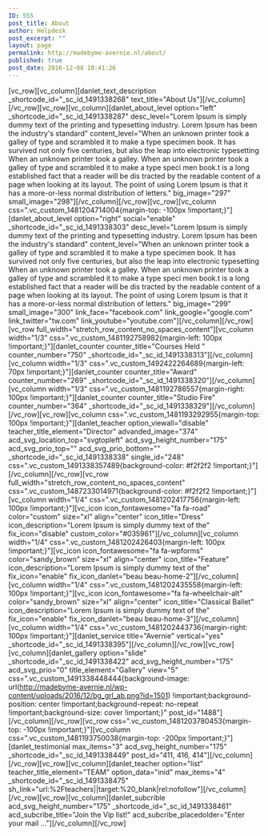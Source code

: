 ```yaml
---
ID: 555
post_title: About
author: Helpdesk
post_excerpt: ""
layout: page
permalink: http://madebyme-avernie.nl/about/
published: true
post_date: 2016-12-08 10:41:26
---
```

[vc_row][vc_column][danlet_text_description _shortcode_id="_sc_id_1491338268" text_title="About Us"][/vc_column][/vc_row][vc_row][vc_column][danlet_about_level option="left" _shortcode_id="_sc_id_1491338287" desc_level="Lorem Ipsum is simply dummy text of the printing and typesetting industry. Lorem Ipsum has been the industry's standard" content_level="When an unknown printer took a galley of type and scrambled it to make a type specimen book. It has survived not only five centuries, but also the leap into electronic typesetting When an unknown printer took a galley. When an unknown printer took a galley of type and scrambled it to make a type speci men book.t is a long established fact that a reader will be dis tracted by the readable content of a page when looking at its layout. The point of using Lorem Ipsum is that it has a more-or-less normal distribution of letters." big_image="297" small_image="298"][/vc_column][/vc_row][vc_row][vc_column css=".vc_custom_1481204714004{margin-top: -100px !important;}"][danlet_about_level option="right" social="enable" _shortcode_id="_sc_id_1491338303" desc_level="Lorem Ipsum is simply dummy text of the printing and typesetting industry. Lorem Ipsum has been the industry's standard" content_level="When an unknown printer took a galley of type and scrambled it to make a type specimen book. It has survived not only five centuries, but also the leap into electronic typesetting When an unknown printer took a galley. When an unknown printer took a galley of type and scrambled it to make a type speci men book.t is a long established fact that a reader will be dis tracted by the readable content of a page when looking at its layout. The point of using Lorem Ipsum is that it has a more-or-less normal distribution of letters." big_image="299" small_image="300" link_face="facebook.com" link_google="google.com" link_twitter="tw.com" link_youtube="youtube.com"][/vc_column][/vc_row][vc_row full_width="stretch_row_content_no_spaces_content"][vc_column width="1/3" css=".vc_custom_1481192758982{margin-left: 100px !important;}"][danlet_counter counter_title="Courses Held " counter_number="750" _shortcode_id="_sc_id_1491338313"][/vc_column][vc_column width="1/3" css=".vc_custom_1492422264689{margin-left: 70px !important;}"][danlet_counter counter_title="Award" counter_number="269" _shortcode_id="_sc_id_1491338320"][/vc_column][vc_column width="1/3" css=".vc_custom_1481192786557{margin-right: 100px !important;}"][danlet_counter counter_title="Studio Fire" counter_number="364" _shortcode_id="_sc_id_1491338329"][/vc_column][/vc_row][vc_row][vc_column css=".vc_custom_1481193292955{margin-top: 100px !important;}"][danlet_teacher option_viewall="disable" teacher_title_element="Director" advanded_image="374" acd_svg_location_top="svgtopleft" acd_svg_height_number="175" acd_svg_prio_top="" acd_svg_prio_bottom="" _shortcode_id="_sc_id_1491338338" single_id="248" css=".vc_custom_1491338357489{background-color: #f2f2f2 !important;}"][/vc_column][/vc_row][vc_row full_width="stretch_row_content_no_spaces_content" css=".vc_custom_1487233014971{background-color: #f2f2f2 !important;}"][vc_column width="1/4" css=".vc_custom_1481202417756{margin-left: 100px !important;}"][vc_icon icon_fontawesome="fa fa-road" color="custom" size="xl" align="center" icon_title="Dress" icon_description="Lorem Ipsum is simply dummy text of the" fix_icon="disable" custom_color="#035961"][/vc_column][vc_column width="1/4" css=".vc_custom_1481202426403{margin-left: 100px !important;}"][vc_icon icon_fontawesome="fa fa-wpforms" color="sandy_brown" size="xl" align="center" icon_title="Feature" icon_description="Lorem Ipsum is simply dummy text of the" fix_icon="enable" fix_icon_danlet="beau beau-home-2"][/vc_column][vc_column width="1/4" css=".vc_custom_1481202435558{margin-left: 100px !important;}"][vc_icon icon_fontawesome="fa fa-wheelchair-alt" color="sandy_brown" size="xl" align="center" icon_title="Classical Ballet" icon_description="Lorem Ipsum is simply dummy text of the" fix_icon="enable" fix_icon_danlet="beau beau-home-3"][/vc_column][vc_column width="1/4" css=".vc_custom_1481202443736{margin-right: 100px !important;}"][danlet_service title="Avernie" vertical="yes" _shortcode_id="_sc_id_1491338395"][/vc_column][/vc_row][vc_row][vc_column][danlet_gallery option="slide" _shortcode_id="_sc_id_1491338422" acd_svg_height_number="175" acd_svg_prio="0" title_element="Gallery" view="5" css=".vc_custom_1491338448444{background-image: url(http://madebyme-avernie.nl/wp-content/uploads/2016/12/bg_grl_ab.png?id=1501) !important;background-position: center !important;background-repeat: no-repeat !important;background-size: cover !important;}" post_id="1488"][/vc_column][/vc_row][vc_row css=".vc_custom_1481203780453{margin-top: -100px !important;}"][vc_column css=".vc_custom_1481193750038{margin-top: -200px !important;}"][danlet_testimonial max_items="3" acd_svg_height_number="175" _shortcode_id="_sc_id_1491338449" post_id="411, 416, 414"][/vc_column][/vc_row][vc_row][vc_column][danlet_teacher option="list" teacher_title_element="TEAM" option_data="inid" max_items="4" _shortcode_id="_sc_id_1491338475" sh_link="url:%2Fteachers||target:%20_blank|rel:nofollow"][/vc_column][/vc_row][vc_row][vc_column][danlet_subcrible acd_svg_height_number="175" _shortcode_id="_sc_id_1491338461" acd_subcribe_title="Join the Vip list!" acd_subcribe_placedolder="Enter your mail ..."][/vc_column][/vc_row]